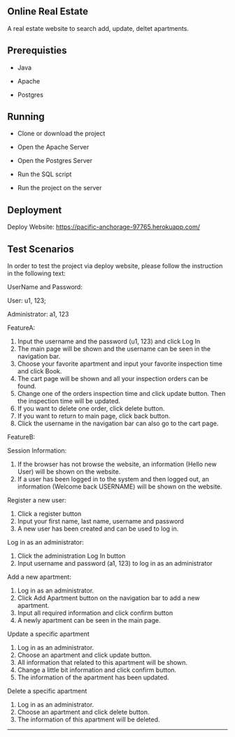 ## Online Real Estate

A real estate website to search add, update, deltet apartments.

## Prerequisties

* Java

* Apache

* Postgres

## Running

* Clone or download the project

* Open the Apache Server

* Open the Postgres Server

* Run the SQL script

* Run the project on the server

## Deployment

Deploy Website: https://pacific-anchorage-97765.herokuapp.com/

## Test Scenarios

In order to test the project via deploy website, please follow the instruction in the following text:

UserName and Password:

User: u1, 123; 

Administrator: a1, 123

FeatureA:

1.	Input the username and the password (u1, 123) and click Log In
2.	The main page will be shown and the username can be seen in the navigation bar.
3.	Choose your favorite apartment and input your favorite inspection time and click Book.
4.	The cart page will be shown and all your inspection orders can be found.
5.	Change one of the orders inspection time and click update button. Then the inspection time will be updated.
6.	If you want to delete one order, click delete button.
7.	If you want to return to main page, click back button.
8.	Click the username in the navigation bar can also go to the cart page.

FeatureB:

Session Information:

1.	If the browser has not browse the website, an information (Hello new User) will be shown on the website.
2.	If a user has been logged in to the system and then logged out, an information (Welcome back USERNAME) will be shown on the website.

Register a new user:

1.	Click a register button
2.	Input your first name, last name, username and password
3.	A new user has been created and can be used to log in.

Log in as an administrator:

1.	Click the administration Log In button
2.	Input username and password (a1, 123) to log in as an administrator

Add a new apartment:

1.	Log in as an administrator.
2.	Click Add Apartment button on the navigation bar to add a new apartment.
3.	Input all required information and click confirm button
4.	A newly apartment can be seen in the main page.

Update a specific apartment

1.	Log in as an administrator.
2.	Choose an apartment and click update button.
3.	All information that related to this apartment will be shown.
4.	Change a little bit information and click confirm button.
5.	The information of the apartment has been updated.

Delete a specific apartment

1.	Log in as an administrator.
2.	Choose an apartment and click delete button.
3.	The information of this apartment will be deleted.

---

